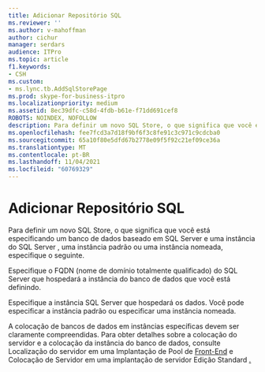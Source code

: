 ```yaml
---
title: Adicionar Repositório SQL
ms.reviewer: ''
ms.author: v-mahoffman
author: cichur
manager: serdars
audience: ITPro
ms.topic: article
f1.keywords:
- CSH
ms.custom:
- ms.lync.tb.AddSqlStorePage
ms.prod: skype-for-business-itpro
ms.localizationpriority: medium
ms.assetid: 8ec39dfc-c58d-4fdb-b61e-f71dd691cef8
ROBOTS: NOINDEX, NOFOLLOW
description: Para definir um novo SQL Store, o que significa que você está especificando um banco de dados baseado em SQL Server e uma instância do SQL Server , uma instância padrão ou uma instância nomeada, especifique o seguinte.
ms.openlocfilehash: fee7fcd3a7d18f9bf6f3c8fe91c3c971c9cdcba0
ms.sourcegitcommit: 65a10f80e5dfd67b2778e09f5f92c21ef09ce36a
ms.translationtype: MT
ms.contentlocale: pt-BR
ms.lasthandoff: 11/04/2021
ms.locfileid: "60769329"
---
```

# <a name="add-sql-store"></a>Adicionar Repositório SQL

Para definir um novo SQL Store, o que significa que você está especificando um banco de dados baseado em SQL Server e uma instância do SQL Server , uma instância padrão ou uma instância nomeada, especifique o seguinte.

Especifique o FQDN (nome de domínio totalmente qualificado) do SQL Server que hospedará a instância do banco de dados que você está definindo.

Especifique a instância SQL Server que hospedará os dados. Você pode especificar a instância padrão ou especificar uma instância nomeada.

A colocação de bancos de dados em instâncias específicas devem ser claramente compreendidas. Para obter detalhes sobre a colocação do servidor e a colocação da instância do banco de dados, consulte Localização do servidor em uma Implantação de Pool de [Front-End](/previous-versions/office/lync-server-2013/lync-server-2013-server-collocation-in-an-enterprise-edition-front-end-pool-deployment) e Colocação de Servidor em uma implantação de servidor Edição Standard [.](/previous-versions/office/lync-server-2013/lync-server-2013-server-collocation-in-a-standard-edition-server-deployment)